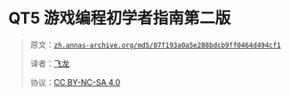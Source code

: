 # QT5 游戏编程初学者指南第二版

> 原文：[`zh.annas-archive.org/md5/07f193a0a5e288bdcb9ff0464d494cf1`](https://zh.annas-archive.org/md5/07f193a0a5e288bdcb9ff0464d494cf1)
> 
> 译者：[飞龙](https://github.com/wizardforcel)
> 
> 协议：[CC BY-NC-SA 4.0](http://creativecommons.org/licenses/by-nc-sa/4.0/)